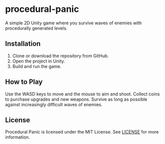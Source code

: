 # procedural-panic
A simple 2D Unity game where you survive waves of enemies with procedurally generated levels.

## Installation

1. Clone or download the repository from GitHub.
2. Open the project in Unity.
3. Build and run the game.

## How to Play

Use the WASD keys to move and the mouse to aim and shoot. Collect coins to purchase upgrades and new weapons. Survive as long as possible against increasingly difficult waves of enemies.

## License

Procedural Panic is licensed under the MIT License. See [LICENSE](LICENSE) for more information.
